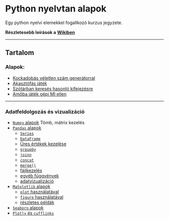 # Python nyelvtan alapok
Egy python nyelvi elemekkel fogallkozó kurzus jegyzete.

**Részletesebb leírások a** [**Wikiben**](https://github.com/gabboraron/python_nyelvtan/wiki)

***
## Tartalom
### Alapok:
* [Kockadobás véletlen szám generátorral](https://github.com/gabboraron/python_nyelvtan/wiki/Kockadob%C3%A1s-%C3%A9s-v%C3%A9letlen-sz%C3%A1m-gener%C3%A1l%C3%A1s)
* [Akasztófás játék](https://github.com/gabboraron/python_nyelvtan/wiki/Akaszt%C3%B3f%C3%A1s-j%C3%A1t%C3%A9k)
* [Szótárban keresés hasonló kifejezésre](https://github.com/gabboraron/python_nyelvtan/wiki/Sz%C3%B3t%C3%A1rban-keres%C3%A9s,-hasonl%C3%B3-%C3%A9s-pontos-egyez%C3%A9sre)
* [Amőba játék gépi MI ellen](https://github.com/gabboraron/python_nyelvtan/wiki/Am%C5%91ba-j%C3%A1t%C3%A9k-a-g%C3%A9pi-MI-ellen)

***
### Adatfeldolgozás és vizualizáció
* [`Numpy` alapok](https://github.com/gabboraron/python_nyelvtan/wiki/Numpy-alapok) Tömb, mátrix kezelés
* [`Pandas` alapok](https://github.com/gabboraron/python_nyelvtan/wiki/Pandas-alapok)
  * [`Series`](https://github.com/gabboraron/python_nyelvtan/wiki/Pandas-alapok#series)
  * [`DataFrame`](https://github.com/gabboraron/python_nyelvtan/wiki/Pandas-alapok#dataframe)
  * [Üres értékek kezelése](https://github.com/gabboraron/python_nyelvtan/wiki/Pandas-alapok#%C3%9Cres-%C3%A9rt%C3%A9kek-kezel%C3%A9se)
  * [`grpupby`](https://github.com/gabboraron/python_nyelvtan/wiki/Pandas-alapok#groupby)
  * [`joinn`](https://github.com/gabboraron/python_nyelvtan/wiki/Pandas-alapok#join)
  * [`concat`](https://github.com/gabboraron/python_nyelvtan/wiki/Pandas-alapok#concat)
  * [`merge()`](https://github.com/gabboraron/python_nyelvtan/wiki/Pandas-alapok#merge)
  * [fájlkezelés](https://github.com/gabboraron/python_nyelvtan/wiki/Pandas-alapok#f%C3%A1jlkezel%C3%A9s)
  * [egyéb függvények](https://github.com/gabboraron/python_nyelvtan/wiki/Pandas-alapok#egy%C3%A9b)
  * [adatvizualizáció](https://github.com/gabboraron/python_nyelvtan/wiki/Pandas-alapok#adatvizualiz%C3%A1ci%C3%B3-pand%C3%A1kkal)
* [`Matplotlib` alapok](https://github.com/gabboraron/python_nyelvtan/wiki/Matplotlib-alapok) 
  * [`plot` használatával](https://github.com/gabboraron/python_nyelvtan/wiki/Matplotlib-alapok#plot-haszn%C3%A1lat%C3%A1val)
  * [`figure` használatával](https://github.com/gabboraron/python_nyelvtan/wiki/Matplotlib-alapok#figure-haszn%C3%A1lat%C3%A1val)
  * [részletes példák](https://github.com/gabboraron/python_nyelvtan/wiki/Matplotlib-alapok#r%C3%A9szletes-p%C3%A9ld%C3%A1k)
* [`Seaborn` alapok](https://github.com/gabboraron/python_nyelvtan/wiki/Seaborn)
* [`Plotly` és `cufflinks`](https://github.com/gabboraron/python_nyelvtan/wiki/Plotly-%C3%A9s-cufflinks)
